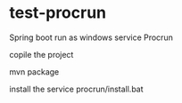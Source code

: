 # test-procrun
Spring boot run as windows service Procrun

copile the project

mvn package

install the service procrun/install.bat
